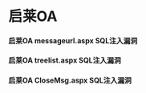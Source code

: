 # 启莱OA

#### 启莱OA messageurl.aspx SQL注入漏洞

#### 启莱OA treelist.aspx SQL注入漏洞

#### 启莱OA CloseMsg.aspx SQL注入漏洞



